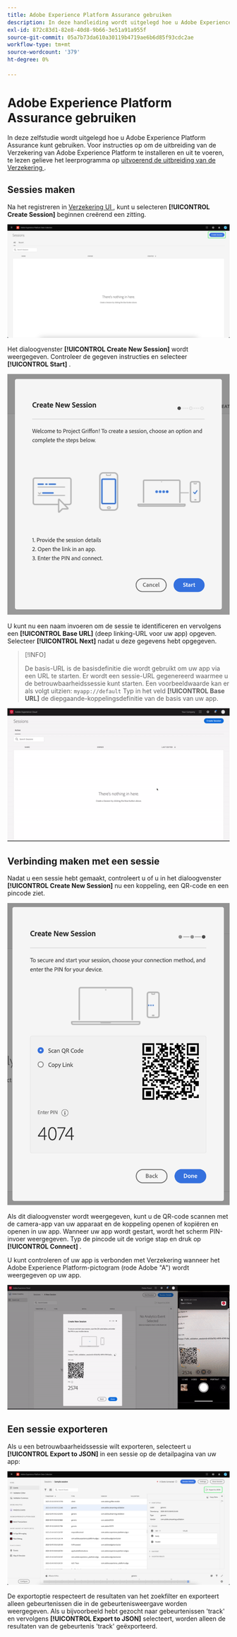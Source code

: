 ```yaml
---
title: Adobe Experience Platform Assurance gebruiken
description: In deze handleiding wordt uitgelegd hoe u Adobe Experience Platform Assurance kunt gebruiken nadat deze is geïnstalleerd en geïmplementeerd.
exl-id: 872c83d1-82e8-40d8-9b66-3e51a91a955f
source-git-commit: 05a7b73da610a30119b4719ae6b6d85f93cdc2ae
workflow-type: tm+mt
source-wordcount: '379'
ht-degree: 0%

---
```


# Adobe Experience Platform Assurance gebruiken

In deze zelfstudie wordt uitgelegd hoe u Adobe Experience Platform Assurance kunt gebruiken. Voor instructies op om de uitbreiding van de Verzekering van Adobe Experience Platform te installeren en uit te voeren, te lezen gelieve het leerprogramma op [ uitvoerend de uitbreiding van de Verzekering ](./implement-assurance.md).

## Sessies maken

Na het registreren in [ Verzekering UI ](https://experience.adobe.com/assurance), kunt u selecteren **[!UICONTROL Create Session]** beginnen creërend een zitting.

![ creeer zittingsknoop wordt benadrukt, tonend u waar u een zitting kunt tot stand brengen.](./images/using-assurance/create-session.png)

Het dialoogvenster **[!UICONTROL Create New Session]** wordt weergegeven. Controleer de gegeven instructies en selecteer **[!UICONTROL Start]** .

![ de Create Nieuwe dialoog van de Zitting wordt getoond, tonend instructies op hoe te om Verzekering te gebruiken.](./images/using-assurance/create-new-session.png)

U kunt nu een naam invoeren om de sessie te identificeren en vervolgens een **[!UICONTROL Base URL]** (deep linking-URL voor uw app) opgeven. Selecteer **[!UICONTROL Next]** nadat u deze gegevens hebt opgegeven.

>[!INFO]
>
>De basis-URL is de basisdefinitie die wordt gebruikt om uw app via een URL te starten. Er wordt een sessie-URL gegenereerd waarmee u de betrouwbaarheidssessie kunt starten. Een voorbeeldwaarde kan er als volgt uitzien: `myapp://default` Typ in het veld **[!UICONTROL Base URL]** de diepgaande-koppelingsdefinitie van de basis van uw app.

![ het volledige werkschema van het creëren van een nieuwe zitting wordt getoond.](./images/using-assurance/create-session.gif)

## Verbinding maken met een sessie

Nadat u een sessie hebt gemaakt, controleert u of u in het dialoogvenster **[!UICONTROL Create New Session]** nu een koppeling, een QR-code en een pincode ziet.

![ dialoog die A de opties toont om met uw zitting van de Verzekering te verbinden wordt getoond.](./images/using-assurance/create-new-session-pin.png)

Als dit dialoogvenster wordt weergegeven, kunt u de QR-code scannen met de camera-app van uw apparaat en de koppeling openen of kopiëren en openen in uw app. Wanneer uw app wordt gestart, wordt het scherm PIN-invoer weergegeven. Typ de pincode uit de vorige stap en druk op **[!UICONTROL Connect]** .

U kunt controleren of uw app is verbonden met Verzekering wanneer het Adobe Experience Platform-pictogram (rode Adobe &quot;A&quot;) wordt weergegeven op uw app.

![ het volledige werkschema om uw toepassing aan een zitting van de Verzekering te verbinden wordt getoond.](./images/using-assurance/connect-session.gif)

## Een sessie exporteren

Als u een betrouwbaarheidssessie wilt exporteren, selecteert u **[!UICONTROL Export to JSON]** in een sessie op de detailpagina van uw app:

![ Exporterend een zitting ](./images/using-assurance/export-session.png)

De exportoptie respecteert de resultaten van het zoekfilter en exporteert alleen gebeurtenissen die in de gebeurtenisweergave worden weergegeven. Als u bijvoorbeeld hebt gezocht naar gebeurtenissen &#39;track&#39; en vervolgens **[!UICONTROL Export to JSON]** selecteert, worden alleen de resultaten van de gebeurtenis &#39;track&#39; geëxporteerd.
